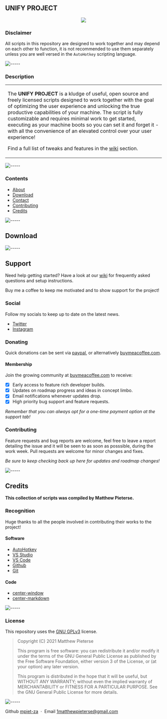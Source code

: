 ## UNIFY PROJECT

<p align="center">
  <img src="https://i.imgur.com/7W30ykX.png" />
</p>

### Disclaimer

All scripts in this repository are designed to work together and may depend on each other to function, it is not recommended to use them separately unless you are well versed in the `AutoHotkey` scripting language.

![-----](https://raw.githubusercontent.com/andreasbm/readme/master/assets/lines/rainbow.png)

### Description

<table>
<tr>
<td>

The **UNIFY PROJECT** is a kludge of useful, open source and freely licensed scripts designed to work together with the goal of optimizing the user experience and unlocking the true productive capabilities of your machine. The script is fully customizable and requires minimal work to get started, executing as your machine boots so you can set it and forget it - with all the convenience of an elevated control over your user experience!

Find a full list of tweaks and features in the [wiki](https://github.com/mpiet-za/UNIFY-Project/wiki) section.

</td>
</tr>
</table>

![-----](https://raw.githubusercontent.com/andreasbm/readme/master/assets/lines/rainbow.png)

### Contents

- [About](#unify-project)
- [Download](#download)
- [Contact](#support)
- [Contributing](#contributing)
- [Credits](#credits)

![-----](https://raw.githubusercontent.com/andreasbm/readme/master/assets/lines/rainbow.png)

## Download

![-----](https://raw.githubusercontent.com/andreasbm/readme/master/assets/lines/rainbow.png)

## Support

Need help getting started? Have a look at our [wiki](https://github.com/mpiet-za/UNIFY-Project/wiki) for frequently asked questions and setup instructions.

Buy me a coffee to keep me motivated and to show support for the project!

### Social

Follow my socials to keep up to date on the latest news.

- [Twitter](https://twitter.com/)
- [Instagram](https://instagram.com/)

### Donating

Quick donations can be sent via [paypal](https://paypal.com/), or alternatively [buymeacoffee.com](https://www.buymeacoffee.com//mpieterse).

#### Membership

Join the growing community at [buymeacoffee.com](https://www.buymeacoffee.com//mpieterse) to receive:

- [x] Early access to feature rich developer builds.
- [x] Updates on roadmap progress and ideas in concept limbo.
- [x] Email notifications whenever updates drop.
- [x] High priority bug support and feature requests.

*Remember that you can always opt for a one-time payment option at the support tab!*

### Contributing

Feature requests and bug reports are welcome, feel free to leave a report detailing the issue and it will be seen to as soon as posssible, during the work week. Pull requests are welcome for minor changes and fixes.

*Be sure to keep checking back up here for updates and roadmap changes!*

![-----](https://raw.githubusercontent.com/andreasbm/readme/master/assets/lines/rainbow.png)

## Credits

**This collection of scripts was compiled by Matthew Pieterse.**

### Recognition

Huge thanks to all the people involved in contributing their works to the project!

#### Software

- [AutoHotkey](https://www.autohotkey.com/)
- [VS Studio](https://visualstudio.microsoft.com/)
- [VS Code](https://code.visualstudio.com/)
- [Github](https://github.com/)
- [Git](https://git-scm.com/)

#### Code

- [center-window](http://example.com/)
- [center-markdown](https://stackoverflow.com/questions/12090472/how-do-i-center-an-image-in-the-readme-md-file-on-github#:~:text=So%20it%20is%20possible%20to%20align%20images!%20You%20just%20have%20to%20use%20inline%20CSS%20to%20solve%20the%20problem.%20You%20can%20take%20an%20example%20from%20my%20GitHub%20repository.%20At%20the%20bottom%20of%20README.md%20there%20is%20a%20centered%20aligned%20image.%20For%20simplicity%20you%20can%20just%20do%20as%20follows%3A)

![-----](https://raw.githubusercontent.com/andreasbm/readme/master/assets/lines/rainbow.png)

### License

This repository uses the [GNU GPLv3](https://spdx.org/licenses/GPL-3.0-or-later.html) license.

>Copyright (C) 2021 Matthew Pieterse
>
>This program is free software: you can redistribute it and/or modify it under the terms of the GNU General Public License as published by the Free Software Foundation, either version 3 of the License, or (at your option) any later version.
>
>This program is distributed in the hope that it will be useful, but WITHOUT ANY WARRANTY; without even the implied warranty of MERCHANTABILITY or FITNESS FOR A PARTICULAR PURPOSE. See the GNU General Public License for more details.

![-----](https://raw.githubusercontent.com/andreasbm/readme/master/assets/lines/rainbow.png)

Github [mpiet-za](https://github.com/mpiet-za/) &nbsp;&middot;&nbsp;
Email [1matthewpieterse@gmail.com](mailto:1matthewpieterse@gmail.com)
